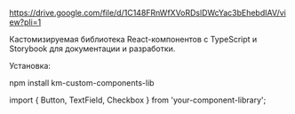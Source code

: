 https://drive.google.com/file/d/1C148FRnWfXVoRDslDWcYac3bEhebdIAV/view?pli=1

Кастомизируемая библиотека React-компонентов с TypeScript и Storybook для документации и разработки.

Установка:

npm install km-custom-components-lib

import { Button, TextField, Checkbox } from 'your-component-library';
